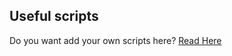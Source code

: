 ## Useful scripts

Do you want add your own scripts here? [Read Here](https://github.com/MaxianEdison/Scripts/blob/301e113570432afad9d8db91208d2f44a81ec87e/.github/templates/ADD_SCRIPT.md)
